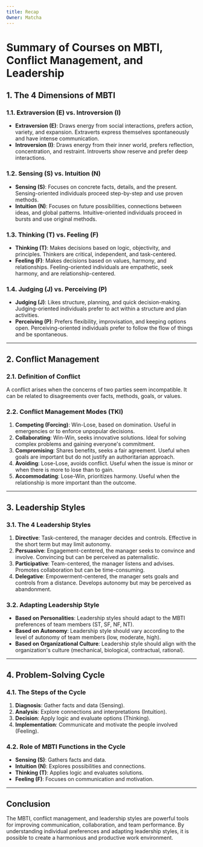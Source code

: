 ```yaml
---
title: Recap
Owner: Matcha
---
```

# Summary of Courses on MBTI, Conflict Management, and Leadership
## 1. The 4 Dimensions of MBTI
### 1.1. **Extraversion (E) vs. Introversion (I)**
- **Extraversion (E)**: Draws energy from social interactions, prefers action, variety, and expansion. Extraverts express themselves spontaneously and have intense communication.
- **Introversion (I)**: Draws energy from their inner world, prefers reflection, concentration, and restraint. Introverts show reserve and prefer deep interactions.
### 1.2. **Sensing (S) vs. Intuition (N)**
- **Sensing (S)**: Focuses on concrete facts, details, and the present. Sensing-oriented individuals proceed step-by-step and use proven methods.
- **Intuition (N)**: Focuses on future possibilities, connections between ideas, and global patterns. Intuitive-oriented individuals proceed in bursts and use original methods.
### 1.3. **Thinking (T) vs. Feeling (F)**
- **Thinking (T)**: Makes decisions based on logic, objectivity, and principles. Thinkers are critical, independent, and task-centered.
- **Feeling (F)**: Makes decisions based on values, harmony, and relationships. Feeling-oriented individuals are empathetic, seek harmony, and are relationship-centered.
### 1.4. **Judging (J) vs. Perceiving (P)**
- **Judging (J)**: Likes structure, planning, and quick decision-making. Judging-oriented individuals prefer to act within a structure and plan activities.
- **Perceiving (P)**: Prefers flexibility, improvisation, and keeping options open. Perceiving-oriented individuals prefer to follow the flow of things and be spontaneous.
---
## 2. Conflict Management
### 2.1. **Definition of Conflict**
A conflict arises when the concerns of two parties seem incompatible. It can be related to disagreements over facts, methods, goals, or values.
### 2.2. **Conflict Management Modes (TKI)**
1. **Competing (Forcing)**: Win-Lose, based on domination. Useful in emergencies or to enforce unpopular decisions.
2. **Collaborating**: Win-Win, seeks innovative solutions. Ideal for solving complex problems and gaining everyone's commitment.
3. **Compromising**: Shares benefits, seeks a fair agreement. Useful when goals are important but do not justify an authoritarian approach.
4. **Avoiding**: Lose-Lose, avoids conflict. Useful when the issue is minor or when there is more to lose than to gain.
5. **Accommodating**: Lose-Win, prioritizes harmony. Useful when the relationship is more important than the outcome.
---
## 3. Leadership Styles
### 3.1. **The 4 Leadership Styles**
1. **Directive**: Task-centered, the manager decides and controls. Effective in the short term but may limit autonomy.
2. **Persuasive**: Engagement-centered, the manager seeks to convince and involve. Convincing but can be perceived as paternalistic.
3. **Participative**: Team-centered, the manager listens and advises. Promotes collaboration but can be time-consuming.
4. **Delegative**: Empowerment-centered, the manager sets goals and controls from a distance. Develops autonomy but may be perceived as abandonment.
### 3.2. **Adapting Leadership Style**
- **Based on Personalities**: Leadership styles should adapt to the MBTI preferences of team members (ST, SF, NF, NT).
- **Based on Autonomy**: Leadership style should vary according to the level of autonomy of team members (low, moderate, high).
- **Based on Organizational Culture**: Leadership style should align with the organization's culture (mechanical, biological, contractual, rational).
---
## 4. Problem-Solving Cycle
### 4.1. **The Steps of the Cycle**
1. **Diagnosis**: Gather facts and data (Sensing).
2. **Analysis**: Explore connections and interpretations (Intuition).
3. **Decision**: Apply logic and evaluate options (Thinking).
4. **Implementation**: Communicate and motivate the people involved (Feeling).
### 4.2. **Role of MBTI Functions in the Cycle**
- **Sensing (S)**: Gathers facts and data.
- **Intuition (N)**: Explores possibilities and connections.
- **Thinking (T)**: Applies logic and evaluates solutions.
- **Feeling (F)**: Focuses on communication and motivation.
---
## Conclusion
The MBTI, conflict management, and leadership styles are powerful tools for improving communication, collaboration, and team performance. By understanding individual preferences and adapting leadership styles, it is possible to create a harmonious and productive work environment.